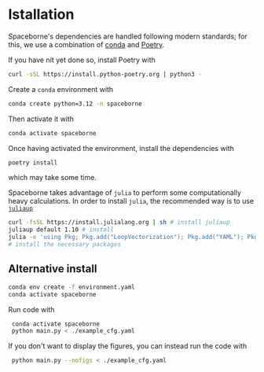 # Istallation

Spaceborne's dependencies are handled following modern standards; for this, we use a combination of [conda]([url](https://www.anaconda.com/)) and [Poetry]([url](https://python-poetry.org/)).

If you have nit yet done so, install Poetry with

```bash
curl -sSL https://install.python-poetry.org | python3 -
```

Create a `conda` environment with

```bash
conda create python=3.12 -n spaceborne
```

Then activate it with

```bash
conda activate spaceborne
```

Once having activated the environment, install the dependencies with

```bash
poetry install
```

which may take some time.

Spaceborne takes advantage of `julia` to perform some computationally heavy calculations. In order to install `julia`, the recommended way is to use [`juliaup`](https://github.com/JuliaLang/juliaup)

```bash
curl -fsSL https://install.julialang.org | sh # install juliaup
juliaup default 1.10 # install
julia -e 'using Pkg; Pkg.add("LoopVectorization"); Pkg.add("YAML"); Pkg.add("NPZ")'
# install the necessary packages
```

## Alternative install

```bash
conda env create -f environment.yaml
conda activate spaceborne
```

Run code with

```bash
 conda activate spaceborne
 python main.py < ./example_cfg.yaml
```

If you don't want to display the figures, you can instead run the code with

```bash
 python main.py --nofigs < ./example_cfg.yaml 
```

